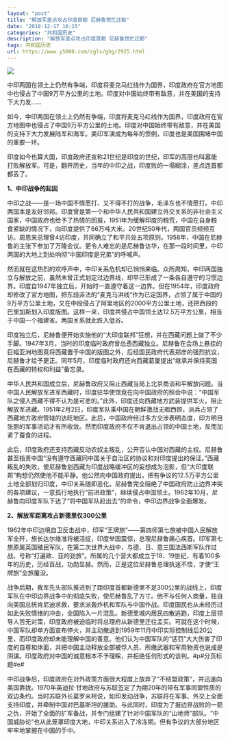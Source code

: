 ```yaml
---
layout: "post"
title: "解放军差点攻占印度首都 尼赫鲁慌忙迁都"
date: "2018-12-17 16:15"
categories: "共和国历史"
description: "解放军差点攻占印度首都 尼赫鲁慌忙迁都"
tags: 共和国历史
url: https://www.y5000.com/zgls/ghg/2925.html
---
```






![](https://img.y5000.com/uploads/allimg/160721/4-160H115520D92.jpg)

中印两国在领土上仍然有争端，印度将麦克马红线作为国界，印度政府在官方地图中也侵占了中国9万平方公里的土地。印度对中国始终带有敌意，并在美国的支持下大力发......

如今，中印两国在领土上仍然有争端，印度将麦克马红线作为国界，印度政府在官方地图中也侵占了中国9万平方公里的土地。印度对中国始终带有敌意，并在美国的支持下大力发展陆军和海军。美印军演成为每年的惯例，印度也是美国围堵中国的重要一环。

印度如今也算大国，印度政府还宣称21世纪是印度的世纪，印军的高层也叫嚣能打败解放军。可是，翻开历史，当年的中印之战，印度败的一塌糊涂，差点连首都都丢了。

**1、中印战争的起因**

中印之战——是一场中国不情愿打、又不得不打的战争，毛泽东也不情愿打。中印两国本是友好邻邦。印度曾是第一个和中华人民共和国建立外交关系的非社会主义国家，中国政府也给予了热情的回报，1951年为缓解印度的粮荒，中国在自身粮食紧缺的情况下，向印度提供了66万吨大米。20世纪50年代，两国官员频频互访。周恩来总理曾4访印度，共同确立了和平共处五项原则。1958年，中国在尼赫鲁的主张下参加了万隆会议。更令人难忘的是尼赫鲁访华，在那一段时间里，中印两国的大地上到处响彻“中国印度是兄弟”的呼喊声。

然而就在这热烈的欢呼声中，中印关系危机却已悄悄来临。众所周知，中印两国独立与解放之前，虽然未曾正式划定过边界线，却早已形成了一条各自遵守的习惯边界。印度自1947年独立后，开始时一直遵守着这一边界。但在1954年，印度政府却修改了官方地图，把东段非法的“麦克马洪线”作为已定国界，占领了属于中国的9万平方公里土地，又在中段侵占了阿里地区的2000平方公里土地，还把西段的巴里加斯划入印度版图。这样一来，印度共侵占中国领土达12.5万平方公里，相当于中国一个福建省。两国关系就此跌入低谷。

印度独立后，尼赫鲁便开始实施他的“大印度联邦”狂想，并在西藏问题上做了不少手脚。1947年3月，当时的印度临时政府曾怂恿西藏独立。尼赫鲁在会场上悬挂的巨幅亚洲地图竟将西藏置于中国的版图之外，后经国民政府代表郑彦的强烈抗议，尼赫鲁才给予更正。同年5月，印度临时政府还向西藏葛厦提出“继承并保持英国在西藏的特权和利益”备忘录。

中华人民共和国成立后，尼赫鲁政府又阻止西藏当局上北京商谈和平解放问题。当中国人民解放军进军西藏时，印度驻华使馆竟在向中国政府的照会中说：“中国军队之侵入西藏不得不认为是可悲的。”此外，印度还向西藏地方武装提供军火，阻止解放军进藏。1951年2月2日，印度军队乘中国在朝鲜激战无暇西顾，派兵占领了西藏地方政府管辖的达旺地区。此后，中国政府经过多方交涉表明态度，印方明目张胆的军事活动才有所收敛。然而印度政府不仅不肯退出占领的中国土地，反而加紧了蚕食的进程。

此后，印度政府还支持西藏反动农奴主叛乱，公开否认中国对西藏的主权。尼赫鲁甚至指责中国“没有遵守西藏同中国关于自治区的协议和对印度提出的保证。”西藏叛乱的失败，使尼赫鲁划西藏为印度战略缓冲区的妄想成为泡影，但“大印度联邦”构想仍然使他不能平静。他公然向中国政府提出，把有争议的12.5万平方公里土地全部划归印度，中印关系随即恶化。尼赫鲁完全阻绝了中国政府防止边界冲突的各项建议，一意孤行地执行“前进政策”，继续侵占中国领土。1962年10月，尼赫鲁向印度军队下达了“将中国军队赶出去”的命令，中印边界战争全面爆发。

**2、解放军距离攻占新德里仅300公里**

1962年中印边境自卫反击战中，印军“王牌旅”——第四师第七旅被中国人民解放军全歼，旅长达尔维准将被活捉，印度举国震惊，总理尼赫鲁痛心疾首。印军第七旅原属英国殖民军队，在第二次世界大战中，与德、日、意三国法西斯军队作过战，号称“打遍欧、亚的劲旅”。所属的几个营大都成立于18、19世纪，有着100多年的历史，历经百战，功勋显赫。然而，正是这位尼赫鲁总理执迷不悟，才使“王牌旅”全旅覆没。

战争后期，我军先头部队推进到了距印度首都新德里不足300公里的战线上，印度军队在中印边界战争中的彻底失败，使尼赫鲁乱了方寸。他不与任何人商量，独自向美国总统肯尼迪求救，要求派轰炸机和军队与中国作战。印度国民也从未经历过如此失败情绪的冲击，全国陷入一片混乱。新德里城内居民四散逃跑，印度上层领导人苦无对策，印度政府被迫临时将总理府从新德里迁往孟买。可就在这个时候，中国军队却单方面宣布停火，并主动撤退到1959年11月中印实际控制线后20公里，而印度政府却未能理解中国的善意。他们认为中国军队的“惩罚”大大伤害了印度的自尊和体面，并把中国主动释放全部被俘人员、所缴武器和军用物资也说成是阴谋。印度政府对中国的诚意根本不予理睬，并拒绝任何形式的谈判。#p#分页标题#e#

中印战争后，印度政府在对外政策方面很大程度上放弃了“不结盟政策”，并迅速向美国靠拢。1970年英迪拉·甘地政府与苏联签定了为期20年的带有军事同盟性质的双边条约。当时苏联外长葛罗米柯说，如印发动战争，苏联将在军事、外交上全面支持印度，并牵制中国对巴基斯坦的援助。与此同时，印度为了报边界战败的一箭之仇，开始了全面的扩军备战，并专门组建了针对中国军队的“山地师”部队。“中国威胁论”也从此笼罩印度大地，中印关系进入了冷冻期。但有争议的大部分地区牢牢地掌握在中国的手中。
